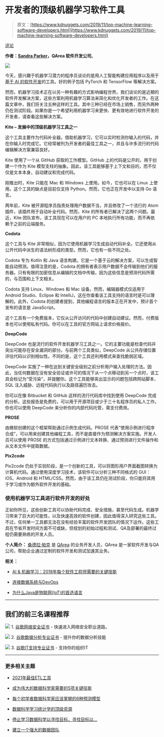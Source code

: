 # 开发者的顶级机器学习软件工具

> 原文：[https://www.kdnuggets.com/2019/11/top-machine-learning-software-developers.html](https://www.kdnuggets.com/2019/11/top-machine-learning-software-developers.html)

[评论](#comments)

**作者：[Sandra Parker](https://medium.com/@Sandra_Parker)，QArea 软件开发公司**。

![](../Images/ac989bc9d10a089cb478210e5ebb1ec1.png)

今天，感兴趣于机器学习潜力的程序员谈论的是用人工智能构建应用程序以及用于[基于 AI 的软件开发](https://qarea.com/expertise/ai-chatbot)的工具。好的例子包括 PyTorch 和 TensorFlow 等解决方案。

然而，机器学习技术正在以另一种有趣的方式影响编程世界。我们谈论的是近期的软件开发解决方案，这些方案利用机器学习算法来简化和优化开发者的工作。在这篇文章中，我们将关注五种这样的工具。其中三种已经在市场上销售，而另外两种仍在测试阶段。如果你是一个希望利用机器学习来更快、更有效地进行软件开发的开发者，请查看这些解决方案。

**Kite – 发展中的顶级机器学习工具之一**

这个工具主要作为代码补全器。借助机器学习，它可以实时检测你输入的代码，并在你输入时完成它。它经常被列为开发者的最佳工具之一，并且与许多流行的代码编辑解决方案兼容良好。

Kite 使用了一个从 GitHub 获取的工作模型。GitHub 上的代码是公开的，用于创建一个作为 Kite 模型支柱的抽象。因此，该工具能够基于上下文和目的，而不仅仅是文本本身，自动建议和完成代码。

刚推出时，Kite 只能在 Mac 和 Windows 上使用。如今，它也可以在 Linux 上使用。这个工具的缺点是目前仅支持 Python。然而，它也正在开发中以支持 Go 语言。

两年前，Kite 被开源程序员指责处理用户数据不当，并且修改了一个流行的 Atom 插件，该插件用于自动补全代码。然而，Kite 的所有者已解决了这两个问题。最近，Kite 团队宣布，该工具现在可以在用户的 PC 本地执行所有功能，而不再依赖于之前的云端服务。

**Codota**

这个工具与 Kite 非常相似，因为它使用机器学习生成自动代码补全。它还使用从公开代码中派生的语法树形成的类型。然而，它也有一些不同之处。

Codota 专为 Kotlin 和 Java 语言构建。它是一个基于云的解决方案，可以生成智能自动预测。值得注意的是，Codota 的拥有者表示用户数据不会传输到他们的服务器。只有有限的加密信息从编辑的文档中传输，因为这些信息是预测代码所需的，与范围和上下文相关。

Codota 支持 Linux、Windows 和 Mac 设备。然而，编辑器模式仅适用于 Android Studio、Eclipse 和 IntelliJ，这在你查看该工具支持的语言时是可以理解的。此外，Codota 的创建者提到，其他编程语言的版本正在开发中，预计首个发布的语言是 JavaScript。

这个工具有一个免费版本，它仅从公开访问的代码中创建自动建议。然而，付费版本也可以使用私有代码。你可以在工具的官方网站上请求价格报价。

**DeepCode**

DeepCode 也是流行的软件开发机器学习工具之一。它的主要功能是检查代码并突出可能存在安全漏洞的部分。与前两个工具类似，DeepCode 从公共存储位置评估代码以识别相似性。不同的是，这个工具还利用模式来查找脆弱区域。

DeepCode 实施了一种在达到关键安全级别之前分析用户输入处理的方法。因此，当任何数据在没有安全验证或许可的情况下从一个点移动到另一个点时，该工具会标记为“受污染”，并提醒你。这个工具能够突出显示的问题包括跨网站脚本、SQL 注入威胁、远程代码执行以及路径遍历攻击。

你可以在像 Bitbucket 和 GitHub 这样的流行代码库中找到使用 DeepCode 完成的分析。这些报告是免费的，可以用于开源项目或少于三十名程序员的私人工作。你也可以使用 DeepCode 来分析你的内部代码托管，需支付费用。

**PROSE**

由微软创建的这个框架帮助通过示例生成代码。PROSE 代表“使用示例进行程序合成”，可以用来创建其他编程工具，而不是直接作为预测解决方案实施。开发人员可以使用 PROSE 的方式包括通过示例进行文本转换、通过预测进行文件操作和从文本文件中提取数据。

**Pix2code**

Pix2code 仍处于实验阶段，是一个创新的工具，可以将图形用户界面截图转换为计算机代码。通过使用深度学习技术，该软件可以分析三种不同格式的 GUI：iOS、Android 和 HTML/CSS。然而，由于该工具仍在测试阶段，你只能将其用于学习或作为额外软件开发的基础。

### 使用机器学习工具进行软件开发的好处

正如你所见，这些创新工具可以协助代码完成、安全措施，甚至代码生成。机器学习带来了巨大的可能性，以及快速高效的软件创建，因此值得深入研究这些工具。不过，任何单一工具都无法在没有经验丰富的软件开发团队的情况下运作。这些工具在节省开发时间方面不可或缺，但规划的初始过程和测试、QA及部署的最终过程仍需要熟练的开发人员。

**个人简介：** [桑德拉·帕克](https://medium.com/@Sandra_Parker) 是 [QArea](https://qarea.com/) 的业务开发人员，QArea 是一家软件开发与QA公司，帮助企业通过定制的软件开发和测试加速其业务。

**相关：**

+   [AI & 机器学习：2018年每个软件工程师需要的关键技能](https://www.kdnuggets.com/2018/02/qcon-ai-machine-learning-san-francisco.html)

+   [连接数据系统与DevOps](https://www.kdnuggets.com/2016/06/connecting-data-systems-devops.html)

+   [为什么Java是物联网(IoT)的首选语言](https://www.kdnuggets.com/2017/05/java-language-choice-iot.html)

* * *

## 我们的前三名课程推荐

![](../Images/0244c01ba9267c002ef39d4907e0b8fb.png) 1\. [谷歌网络安全证书](https://www.kdnuggets.com/google-cybersecurity) - 快速进入网络安全职业道路。

![](../Images/e225c49c3c91745821c8c0368bf04711.png) 2\. [谷歌数据分析专业证书](https://www.kdnuggets.com/google-data-analytics) - 提升你的数据分析技能

![](../Images/0244c01ba9267c002ef39d4907e0b8fb.png) 3\. [谷歌IT支持专业证书](https://www.kdnuggets.com/google-itsupport) - 支持你的组织IT

* * *

### 更多相关主题

+   [2021年最佳ETL工具](https://www.kdnuggets.com/2021/12/mozart-best-etl-tools-2021.html)

+   [成为伟大的数据科学家需要的5项关键技能](https://www.kdnuggets.com/2021/12/5-key-skills-needed-become-great-data-scientist.html)

+   [每个初学者数据科学家应该掌握的6种预测模型](https://www.kdnuggets.com/2021/12/6-predictive-models-every-beginner-data-scientist-master.html)

+   [数据科学学习统计学的顶级资源](https://www.kdnuggets.com/2021/12/springboard-top-resources-learn-data-science-statistics.html)

+   [停止学习数据科学以寻找目标，寻找目标以...](https://www.kdnuggets.com/2021/12/stop-learning-data-science-find-purpose.html)

+   [建立一个强大的数据团队](https://www.kdnuggets.com/2021/12/build-solid-data-team.html)
